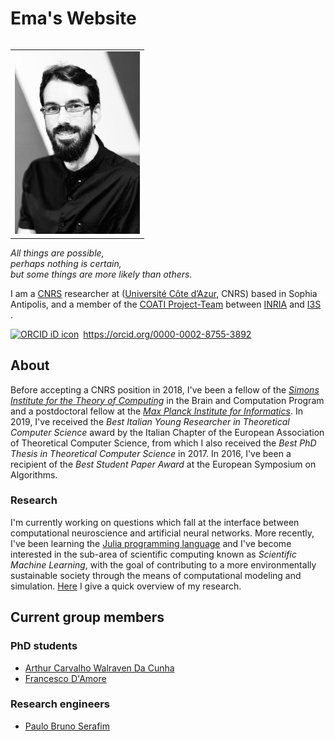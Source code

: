 <!-- title: Home -->

# Ema's Website

<table border="0" align="right" cellpadding="30">
    <tr>
        <td>
            <img src="images/emanuele-natale.jpg" width="200">
        </td>
    </tr>
</table>

*All things are possible,*  
*perhaps nothing is certain,*  
*but some things are more likely than others.*  


I am a [CNRS] researcher at ([Université
Côte d’Azur][UCA], CNRS) based in Sophia Antipolis, and a member of the [COATI
Project-Team][COATI] between [INRIA] and [I3S][I3S] .

<div itemscope itemtype="https://schema.org/Person"><a itemprop="sameAs" content="https://orcid.org/0000-0002-8755-3892" href="https://orcid.org/0000-0002-8755-3892" target="orcid.widget" rel="me noopener noreferrer" style="vertical-align:top;"><img src="https://orcid.org/sites/default/files/images/orcid_16x16.png" style="width:1em;margin-right:.5em;" alt="ORCID iD icon">https://orcid.org/0000-0002-8755-3892</a></div>

## About

Before accepting a CNRS position in 2018, I've been a fellow of the [*Simons Institute for the Theory of Computing*](https://simons.berkeley.edu/) in the Brain and Computation Program and a postdoctoral fellow at the [*Max Planck Institute for Informatics*](https://www.mpi-inf.mpg.de/departments/algorithms-complexity).
In 2019, I've received the *Best Italian Young Researcher in Theoretical Computer Science* award by the Italian Chapter of the European Association of Theoretical Computer Science, from which I also received the *Best PhD Thesis in Theoretical Computer Science* in 2017. In 2016, I've been a recipient of the *Best Student Paper Award* at the European Symposium on Algorithms.

### Research

I'm currently working on questions which fall at the interface between computational neuroscience and artificial neural networks. 
More recently, I've been learning the [Julia programming language](https://julialang.org/) and I've become interested in the sub-area of scientific computing known as *Scientific Machine Learning*, with the goal of contributing to a more environmentally sustainable society through the means of computational modeling and simulation.
[Here](content/misc.md) I  give a quick overview of my research. 

## Current group members 

### PhD students

* [Arthur Carvalho Walraven Da Cunha](https://arthurwalraven.github.io/)
* [Francesco D'Amore](https://sites.google.com/view/francesco-damore/home)  

### Research engineers

* [Paulo Bruno Serafim](https://paulobruno.github.io/)


[UCA]: http://univ-cotedazur.fr 
[COATI]: https://team.inria.fr/coati/team-members 
[I3S]: http://www.i3s.unice.fr
[CNRS]: https://www.cnrs.fr/
[INRIA]: https://www.inria.fr/en/inria-centre-universite-cote-azur
